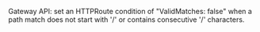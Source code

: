 Gateway API: set an HTTPRoute condition of "ValidMatches: false" when a path match does not start with '/' or contains consecutive '/' characters.
